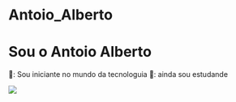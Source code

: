 # Antoio_Alberto

# Sou o Antoio Alberto 

🥰: Sou iniciante no mundo da tecnologuia
📓: ainda sou estudande

<div>
  <a href="https://github.com/lenovolinux/Antoio_Alberto">
    <img height"180em" src="https://github-readme-stats.vercel.app/api?username=AntonioAlbertobrito&show">

